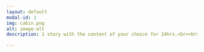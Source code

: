 ```yaml
---
layout: default
modal-id: 1
img: cabin.png
alt: image-alt
description: 1 story with the content of your choice for 24hrs.<br><br>Price: £30

---
```

